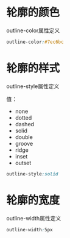 # 轮廓的颜色

outline-color属性定义

```css
outline-color:#7ec6bc
```

# 轮廓的样式

outline-style属性定义

值：

- none
- dotted
- dashed
- solid
- double
- groove
- ridge
- inset
- outset

```css
outline-style:solid
```

# 轮廓的宽度

outline-width属性定义

```css
outline-width:5px
```